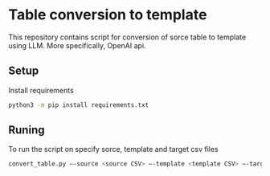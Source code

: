 # Table conversion to template
This repository contains script for conversion of sorce table to template using LLM. More specifically, OpenAI api.

## Setup
Install requirements
```bash
python3 -m pip install requirements.txt
```

## Runing
To run the script on specify sorce, template and target csv files
```bash
convert_table.py —-source <source CSV> —-template <template CSV> —-target <target CSV>
```